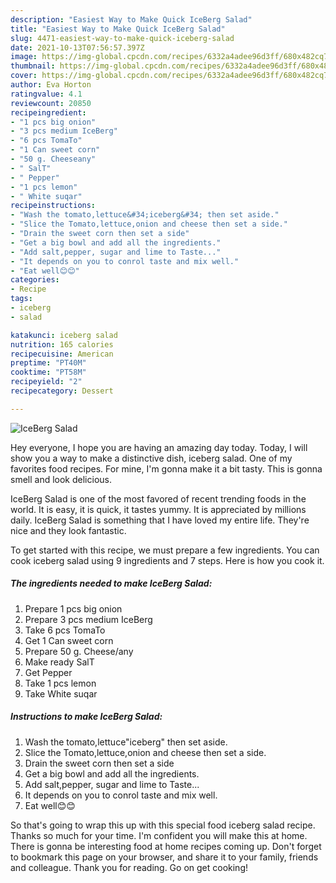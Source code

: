 ```yaml
---
description: "Easiest Way to Make Quick IceBerg Salad"
title: "Easiest Way to Make Quick IceBerg Salad"
slug: 4471-easiest-way-to-make-quick-iceberg-salad
date: 2021-10-13T07:56:57.397Z
image: https://img-global.cpcdn.com/recipes/6332a4adee96d3ff/680x482cq70/iceberg-salad-recipe-main-photo.jpg
thumbnail: https://img-global.cpcdn.com/recipes/6332a4adee96d3ff/680x482cq70/iceberg-salad-recipe-main-photo.jpg
cover: https://img-global.cpcdn.com/recipes/6332a4adee96d3ff/680x482cq70/iceberg-salad-recipe-main-photo.jpg
author: Eva Horton
ratingvalue: 4.1
reviewcount: 20850
recipeingredient:
- "1 pcs big onion"
- "3 pcs medium IceBerg"
- "6 pcs TomaTo"
- "1 Can sweet corn"
- "50 g. Cheeseany"
- " SalT"
- " Pepper"
- "1 pcs lemon"
- " White suqar"
recipeinstructions:
- "Wash the tomato,lettuce&#34;iceberg&#34; then set aside."
- "Slice the Tomato,lettuce,onion and cheese then set a side."
- "Drain the sweet corn then set a side"
- "Get a big bowl and add all the ingredients."
- "Add salt,pepper, sugar and lime to Taste..."
- "It depends on you to conrol taste and mix well."
- "Eat well😊😊"
categories:
- Recipe
tags:
- iceberg
- salad

katakunci: iceberg salad 
nutrition: 165 calories
recipecuisine: American
preptime: "PT40M"
cooktime: "PT58M"
recipeyield: "2"
recipecategory: Dessert

---
```



![IceBerg Salad](https://img-global.cpcdn.com/recipes/6332a4adee96d3ff/680x482cq70/iceberg-salad-recipe-main-photo.jpg)

Hey everyone, I hope you are having an amazing day today. Today, I will show you a way to make a distinctive dish, iceberg salad. One of my favorites food recipes. For mine, I'm gonna make it a bit tasty. This is gonna smell and look delicious.

IceBerg Salad is one of the most favored of recent trending foods in the world. It is easy, it is quick, it tastes yummy. It is appreciated by millions daily. IceBerg Salad is something that I have loved my entire life. They're nice and they look fantastic.




To get started with this recipe, we must prepare a few ingredients. You can cook iceberg salad using 9 ingredients and 7 steps. Here is how you cook it.

<!--inarticleads1-->

##### The ingredients needed to make IceBerg Salad:

1. Prepare 1 pcs big onion
1. Prepare 3 pcs medium IceBerg
1. Take 6 pcs TomaTo
1. Get 1 Can sweet corn
1. Prepare 50 g. Cheese/any
1. Make ready  SalT
1. Get  Pepper
1. Take 1 pcs lemon
1. Take  White suqar




<!--inarticleads2-->

##### Instructions to make IceBerg Salad:

1. Wash the tomato,lettuce&#34;iceberg&#34; then set aside.
1. Slice the Tomato,lettuce,onion and cheese then set a side.
1. Drain the sweet corn then set a side
1. Get a big bowl and add all the ingredients.
1. Add salt,pepper, sugar and lime to Taste...
1. It depends on you to conrol taste and mix well.
1. Eat well😊😊




So that's going to wrap this up with this special food iceberg salad recipe. Thanks so much for your time. I'm confident you will make this at home. There is gonna be interesting food at home recipes coming up. Don't forget to bookmark this page on your browser, and share it to your family, friends and colleague. Thank you for reading. Go on get cooking!
